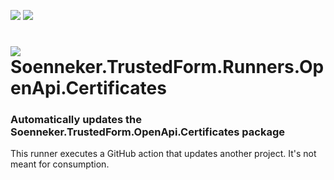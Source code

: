 ﻿[![](https://img.shields.io/github/actions/workflow/status/soenneker/Soenneker.TrustedForm.Runners.OpenApi.Certificates/build-and-test.yml?style=for-the-badge)](https://github.com/soenneker/Soenneker.TrustedForm.Runners.OpenApi.Certificates/actions/workflows/build-and-test.yml)
[![](https://img.shields.io/github/actions/workflow/status/soenneker/Soenneker.TrustedForm.Runners.OpenApi.Certificates/daily-automatic-update.yml?style=for-the-badge&label=Daily%20Update)](https://github.com/soenneker/Soenneker.TrustedForm.Runners.OpenApi.Certificates/actions/workflows/daily-automatic-update.yml)

# ![](https://user-images.githubusercontent.com/4441470/224455560-91ed3ee7-f510-4041-a8d2-3fc093025112.png) Soenneker.TrustedForm.Runners.OpenApi.Certificates
### Automatically updates the Soenneker.TrustedForm.OpenApi.Certificates package

This runner executes a GitHub action that updates another project. It's not meant for consumption.
